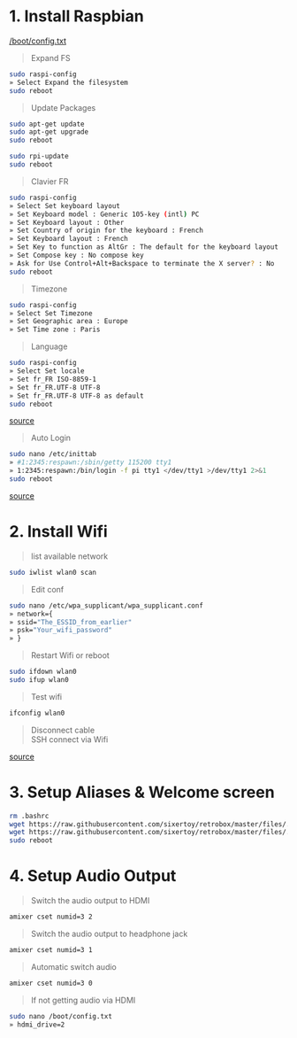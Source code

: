 # 1. Install Raspbian

[/boot/config.txt](https://www.raspberrypi.org/documentation/configuration/config-txt.md)


> Expand FS

```bash
sudo raspi-config
» Select Expand the filesystem
sudo reboot
```

> Update Packages

```bash
sudo apt-get update
sudo apt-get upgrade
sudo reboot
```

```bash
sudo rpi-update
sudo reboot
```

> Clavier FR

```bash
sudo raspi-config
» Select Set keyboard layout
» Set Keyboard model : Generic 105-key (intl) PC
» Set Keyboard layout : Other
» Set Country of origin for the keyboard : French
» Set Keyboard layout : French
» Set Key to function as AltGr : The default for the keyboard layout
» Set Compose key : No compose key
» Ask for Use Control+Alt+Backspace to terminate the X server? : No
sudo reboot
```

> Timezone

```bash
sudo raspi-config
» Select Set Timezone
» Set Geographic area : Europe
» Set Time zone : Paris
```

> Language

```bash
sudo raspi-config
» Select Set locale
» Set fr_FR ISO-8859-1
» Set fr_FR.UTF-8 UTF-8
» Set fr_FR.UTF-8 UTF-8 as default
sudo reboot
```

[source](http://www.tropfacile.net/doku.php/raspberry-pi/comment-passer-votre-raspberry-en-francais)

> Auto Login

```bash
sudo nano /etc/inittab
» #1:2345:respawn:/sbin/getty 115200 tty1
» 1:2345:respawn:/bin/login -f pi tty1 </dev/tty1 >/dev/tty1 2>&1
sudo reboot
```

[source](http://www.opentechguides.com/how-to/article/raspberry-pi/5/raspberry-pi-auto-start.html)

# 2. Install Wifi

> list available network

```bash
sudo iwlist wlan0 scan
```

> Edit conf

```bash
sudo nano /etc/wpa_supplicant/wpa_supplicant.conf
» network={
» ssid="The_ESSID_from_earlier"
» psk="Your_wifi_password"
» }
```

> Restart Wifi or reboot

```bash
sudo ifdown wlan0
sudo ifup wlan0
```

> Test wifi

```bash
ifconfig wlan0
```

> Disconnect cable<br>
> SSH connect via Wifi

[source](https://www.raspberrypi.org/documentation/configuration/wireless/wireless-cli.md)

# 3. Setup Aliases & Welcome screen

```bash
rm .bashrc
wget https://raw.githubusercontent.com/sixertoy/retrobox/master/files/.bashrc
wget https://raw.githubusercontent.com/sixertoy/retrobox/master/files/.bash_aliases
sudo reboot
```

# 4. Setup Audio Output

> Switch the audio output to HDMI

```bash
amixer cset numid=3 2
```

> Switch the audio output to headphone jack

```bash
amixer cset numid=3 1
```

> Automatic switch audio

```bash
amixer cset numid=3 0
```

> If not getting audio via HDMI

```bash
sudo nano /boot/config.txt
» hdmi_drive=2
```


